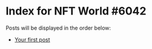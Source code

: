 # Index for NFT World #6042
Posts will be displayed in the order below:

- [Your first post](./001-first.md)

